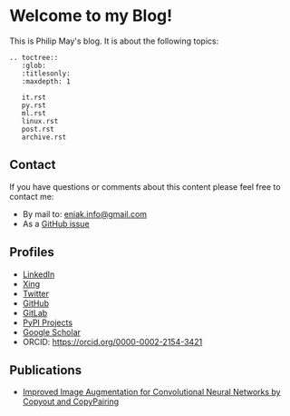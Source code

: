 # Welcome to my Blog!
This is Philip May's blog. It is about the following topics:

```eval_rst
.. toctree::
   :glob:
   :titlesonly:
   :maxdepth: 1

   it.rst
   py.rst
   ml.rst
   linux.rst
   post.rst
   archive.rst
```

## Contact
If you have questions or comments about this content please feel free to
contact me:
- By mail to: <eniak.info@gmail.com>
- As a [GitHub issue](https://github.com/PhilipMay/eniak/issues)

## Profiles
- [LinkedIn](https://www.linkedin.com/in/philip-may-3992889a/)
- [Xing](https://www.xing.com/profile/Philip_May)
- [Twitter](https://twitter.com/pMay)
- [GitHub](https://github.com/PhilipMay)
- [GitLab](https://gitlab.com/PhilipMay)
- [PyPI Projects](https://pypi.org/user/Dieshe/)
- [Google Scholar](https://scholar.google.de/citations?user=tmsgMY8AAAAJ&hl=de&oi=sra)
- ORCID: <https://orcid.org/0000-0002-2154-3421>

## Publications
- [Improved Image Augmentation for Convolutional Neural Networks by Copyout and CopyPairing](https://arxiv.org/abs/1909.00390)
